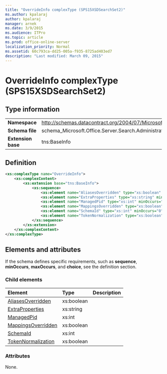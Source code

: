 ```yaml
---
title: "OverrideInfo complexType (SPS15XSDSearchSet2)"
ms.author: kpalaraj
author: kpalaraj
manager: arnek
ms.date: 3/9/2015
ms.audience: ITPro
ms.topic: article
ms.prod: office-online-server
localization_priority: Normal
ms.assetid: 60c793ca-dd25-005a-f935-8725ad403ed7
description: "Last modified: March 09, 2015"
---
```


# OverrideInfo complexType (SPS15XSDSearchSet2)

 
  
## Type information

|||
|:-----|:-----|
|**Namespace** <br/> |http://schemas.datacontract.org/2004/07/Microsoft.Office.Server.Search.Administration  <br/> |
|**Schema file** <br/> |schema_Microsoft.Office.Server.Search.Administration.xsd  <br/> |
|**Extension base** <br/> |tns:BaseInfo  <br/> |
   
## Definition

```XML
<xs:complexType name="OverrideInfo">
    <xs:complexContent>
        <xs:extension base="tns:BaseInfo">
            <xs:sequence>
                <xs:element name="AliasesOverridden" type="xs:boolean" minOccurs="0"></xs:element>
                <xs:element name="ExtraProperties" type="xs:string" minOccurs="0"></xs:element>
                <xs:element name="ManagedPid" type="xs:int" minOccurs="0"></xs:element>
                <xs:element name="MappingsOverridden" type="xs:boolean" minOccurs="0"></xs:element>
                <xs:element name="SchemaId" type="xs:int" minOccurs="0"></xs:element>
                <xs:element name="TokenNormalization" type="xs:boolean" minOccurs="0"></xs:element>
            </xs:sequence>
        </xs:extension>
    </xs:complexContent>
</xs:complexType>

```

## Elements and attributes

If the schema defines specific requirements, such as **sequence**, **minOccurs**, **maxOccurs**, and **choice**, see the definition section. 
  
### Child elements

|**Element**|**Type**|**Description**|
|:-----|:-----|:-----|
|[AliasesOverridden](aliasesoverridden-element-overrideinfo-complextypesps15xsdsearchset2.md) <br/> |xs:boolean  <br/> ||
|[ExtraProperties](extraproperties-element-overrideinfo-complextypesps15xsdsearchset2.md) <br/> |xs:string  <br/> ||
|[ManagedPid](managedpid-element-overrideinfo-complextypesps15xsdsearchset2.md) <br/> |xs:int  <br/> ||
|[MappingsOverridden](mappingsoverridden-element-overrideinfo-complextypesps15xsdsearchset2.md) <br/> |xs:boolean  <br/> ||
|[SchemaId](schemaid-element-overrideinfo-complextypesps15xsdsearchset2.md) <br/> |xs:int  <br/> ||
|[TokenNormalization](tokennormalization-element-overrideinfo-complextypesps15xsdsearchset2.md) <br/> |xs:boolean  <br/> ||
   
### Attributes

None.
  

